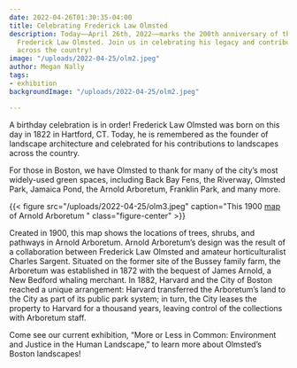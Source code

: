 ```yaml
---
date: 2022-04-26T01:30:35-04:00
title: Celebrating Frederick Law Olmsted
description: Today––April 26th, 2022––marks the 200th anniversary of the birth of
  Frederick Law Olmsted. Join us in celebrating his legacy and contributions to landscapes
  across the country!
image: "/uploads/2022-04-25/olm2.jpeg"
author: Megan Nally
tags:
- exhibition
backgroundImage: "/uploads/2022-04-25/olm2.jpeg"

---
```

A birthday celebration is in order! Frederick Law Olmsted was born on this day in 1822 in Hartford, CT. Today, he is remembered as the founder of landscape architecture and celebrated for his contributions to landscapes across the country.   
  
For those in Boston, we have Olmsted to thank for many of the city’s most widely-used green spaces, including Back Bay Fens, the Riverway, Olmsted Park, Jamaica Pond, the Arnold Arboretum, Franklin Park, and many more. 

{{< figure src="/uploads/2022-04-25/olm3.jpeg" caption="This 1900 [map](https://collections.leventhalmap.org/search/commonwealth:9s161f59c) of Arnold Arboretum " class="figure-center" >}}

  
Created in 1900, this map shows the locations of trees, shrubs, and pathways in Arnold Arboretum. Arnold Arboretum’s design was the result of a collaboration between Frederick Law Olmsted and amateur horticulturalist Charles Sargent. Situated on the former site of the Bussey family farm, the Arboretum was established in 1872 with the bequest of James Arnold, a New Bedford whaling merchant. In 1882, Harvard and the City of Boston reached a unique arrangement: Harvard transferred the Arboretum’s land to the City as part of its public park system; in turn, the City leases the property to Harvard for a thousand years, leaving control of the collections with Arboretum staff.   
  
Come see our current exhibition, “More or Less in Common: Environment and Justice in the Human Landscape,” to learn more about Olmsted’s Boston landscapes! 